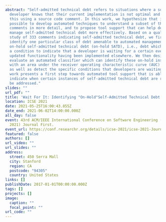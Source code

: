 ```yaml
---
abstract: "Self-admitted technical debt refers to situations where a software
  developer knows that their current implementation is not optimal and indicates
  this using a source code comment. In this work, we hypothesize that it is
  possible to develop automated techniques to understand a subset of these
  comments in more detail, and to propose tool support that can help developers
  manage self-admitted technical debt more effectively. Based on a qualitative
  study of 333 comments indicating self-admitted technical debt, we first
  identify one particular class of debt amenable to automated management:
  on-hold self-admitted technical debt (on-hold SATD), i.e., debt which contains
  a condition to indicate that a developer is waiting for a certain event or an
  updated functionality having been implemented elsewhere. We then design and
  evaluate an automated classifier which can identify these on-hold instances
  with an area under the receiver operating characteristic curve (AUC) of 0.98
  as well as detect the specific conditions that developers are waiting for. Our
  work presents a first step towards automated tool support that is able to
  indicate when certain instances of self-admitted technical debt are ready to
  be addressed."
slides: ""
url_pdf: ""
title: 'Wait For It: Identifying "On-Hold"Self-Admitted Technical Debt'
location: ICSE 2021
date: 2021-05-25T16:00:43.855Z
date_end: 2021-06-02T14:00:00.000Z
all_day: false
event: 43rd ACM/IEEE International Conference on Software Engineering (ICSE
  2021) Journal First.
event_url: https://conf.researchr.org/details/icse-2021/icse-2021-Journal-First-Papers/52/Wait-For-It-Identifying-On-Hold-Self-Admitted-Technical-Debt
featured: false
authors: []
url_video: ""
url_slides: ""
address:
  street: 450 Serra Mall
  city: Stanford
  region: CA
  postcode: "94305"
  country: United States
links: []
publishDate: 2017-01-01T00:00:00.000Z
tags: []
projects: []
image:
  caption: ""
  focal_point: ""
url_code: ""
---
```

